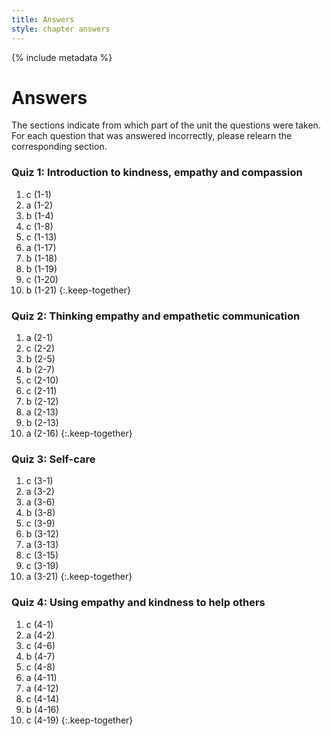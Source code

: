 ```yaml
---
title: Answers
style: chapter answers
---
```


{% include metadata %}

# Answers

The sections indicate from which part of the unit the questions were taken. For each question that was answered incorrectly, please relearn the corresponding section.

### Quiz 1: Introduction to kindness, empathy and compassion

1. c (1-1)
2. a (1-2)
3. b (1-4)
4. c (1-8)
5. c (1-13)
6. a (1-17)
7. b (1-18)
8. b (1-19)
9. c (1-20)
10. b (1-21)
{:.keep-together}

### Quiz 2: Thinking empathy and empathetic communication

1. a (2-1)
2. c (2-2)
3. b (2-5)
4. b (2-7)
5. c (2-10)
6. c (2-11)
7. b (2-12)
8. a (2-13)
9. b (2-13)
10. a (2-16)
{:.keep-together}

### Quiz 3: Self-care

1. c (3-1)
2. a (3-2)
3. a (3-6)
4. b (3-8)
5. c (3-9)
6. b (3-12)
7. a (3-13)
8. c (3-15)
9. c (3-19)
10. a (3-21)
{:.keep-together}

### Quiz 4: Using empathy and kindness to help others

1. c (4-1)
2. a (4-2)
3. c (4-6)
4. b (4-7)
5. c (4-8)
6. a (4-11)
7. a (4-12)
8. c (4-14)
9. b (4-16)
10. c (4-19)
{:.keep-together}